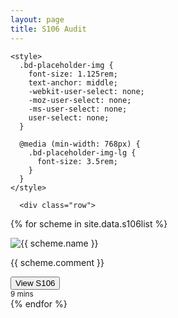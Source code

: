 ```yaml
---
layout: page 
title: S106 Audit 
---
```

<!doctype html>
<html lang="en">
  <head>
    <!-- Required meta tags -->
    <meta charset="utf-8">
    <meta name="viewport" content="width=device-width, initial-scale=1, shrink-to-fit=no">

<link rel="stylesheet" href="https://stackpath.bootstrapcdn.com/bootstrap/4.4.1/css/bootstrap.min.css" integrity="sha384-Vkoo8x4CGsO3+Hhxv8T/Q5PaXtkKtu6ug5TOeNV6gBiFeWPGFN9MuhOf23Q9Ifjh" crossorigin="anonymous">
<link rel="stylesheet" href="/css/album.css">

    <style>
      .bd-placeholder-img {
        font-size: 1.125rem;
        text-anchor: middle;
        -webkit-user-select: none;
        -moz-user-select: none;
        -ms-user-select: none;
        user-select: none;
      }

      @media (min-width: 768px) {
        .bd-placeholder-img-lg {
          font-size: 3.5rem;
        }
      }
    </style>

</head>

<body>
 <div class="album py-5 bg-light">
    <div class="container">

      <div class="row">
{% for scheme in site.data.s106list %}
        <div class="col-md-4">
          <div class="card mb-4 shadow-sm">
            <img class="card-img-top" src="{{ scheme.image_path }}" alt="{{ scheme.name }}">
            <div class="card-body">
              <p class="card-text">{{ scheme.comment }}</p>
              <div class="d-flex justify-content-between align-items-center">
                <div class="btn-group">
                  <a href="{{ scheme.url }}">
                  <button type="button" class="btn btn-sm btn-outline-secondary">View S106</button>
                  </a>
                </div>
                <small class="text-muted">9 mins</small>
              </div>
            </div>
          </div>
        </div>
{% endfor %}
  </div>
</div>
</div>
</body>

<script src="https://code.jquery.com/jquery-3.4.1.slim.min.js" integrity="sha384-J6qa4849blE2+poT4WnyKhv5vZF5SrPo0iEjwBvKU7imGFAV0wwj1yYfoRSJoZ+n" crossorigin="anonymous"></script>
<script src="https://cdn.jsdelivr.net/npm/popper.js@1.16.0/dist/umd/popper.min.js" integrity="sha384-Q6E9RHvbIyZFJoft+2mJbHaEWldlvI9IOYy5n3zV9zzTtmI3UksdQRVvoxMfooAo" crossorigin="anonymous"></script>
<script src="https://stackpath.bootstrapcdn.com/bootstrap/4.4.1/js/bootstrap.min.js" integrity="sha384-wfSDF2E50Y2D1uUdj0O3uMBJnjuUD4Ih7YwaYd1iqfktj0Uod8GCExl3Og8ifwB6" crossorigin="anonymous"></script>

